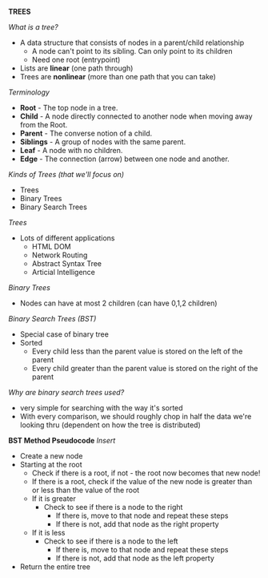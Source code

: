 **TREES**

*What is a tree?*
- A data structure that consists of nodes in a parent/child relationship
  - A node can't point to its sibling. Can only point to its children
  - Need one root (entrypoint)
- Lists are **linear** (one path through)
- Trees are **nonlinear** (more than one path that you can take)

*Terminology*
- **Root** - The top node in a tree.
- **Child** - A node directly connected to another node when moving away from the Root.
- **Parent** - The converse notion of a child.
- **Siblings** - A group of nodes with the same parent.
- **Leaf** - A node with no children.
- **Edge** - The connection (arrow) between one node and another.

*Kinds of Trees (that we'll focus on)*
- Trees
- Binary Trees
- Binary Search Trees

*Trees*
- Lots of different applications
  - HTML DOM
  - Network Routing
  - Abstract Syntax Tree
  - Articial Intelligence

*Binary Trees*
- Nodes can have at most 2 children (can have 0,1,2 children)

*Binary Search Trees (BST)*
- Special case of binary tree
- Sorted 
  - Every child less than the parent value is stored on the left of the parent
  - Every child greater than the parent value is stored on the right of the parent

*Why are binary search trees used?*
- very simple for searching with the way it's sorted
- With every comparison, we should roughly chop in half the data we're looking thru (dependent on how the tree is distributed)

**BST Method Pseudocode**
*Insert*
- Create a new node
- Starting at the root
  - Check if there is a root, if not - the root now becomes that new node!
  - If there is a root, check if the value of the new node is greater than or less than the value of the root
  - If it is greater 
    - Check to see if there is a node to the right
      - If there is, move to that node and repeat these steps
      - If there is not, add that node as the right property
  - If it is less
    - Check to see if there is a node to the left
      - If there is, move to that node and repeat these steps
      - If there is not, add that node as the left property
- Return the entire tree